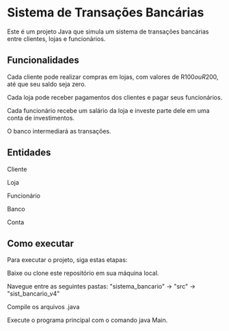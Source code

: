 # Sistema de Transações Bancárias
Este é um projeto Java que simula um sistema de transações bancárias entre clientes, lojas e funcionários.

## Funcionalidades

Cada cliente pode realizar compras em lojas, com valores de R$100 ou R$200, até que seu saldo seja zero.

Cada loja pode receber pagamentos dos clientes e pagar seus funcionários.

Cada funcionário recebe um salário da loja e investe parte dele em uma conta de investimentos.

O banco intermediará as transações.


## Entidades
Cliente

Loja

Funcionário

Banco

Conta


## Como executar
Para executar o projeto, siga estas etapas:

Baixe ou clone este repositório em sua máquina local.

Navegue entre as seguintes pastas: "sistema_bancario" -> "src" -> "sist_bancario_v4"

Compile os arquivos .java

Execute o programa principal com o comando java Main.
